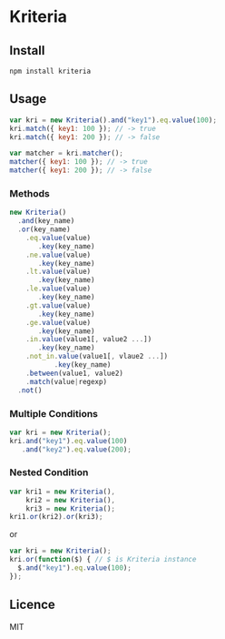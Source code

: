 # Kriteria

## Install

```
npm install kriteria
```

## Usage

```javascript
var kri = new Kriteria().and("key1").eq.value(100);
kri.match({ key1: 100 }); // -> true
kri.match({ key1: 200 }); // -> false

var matcher = kri.matcher();
matcher({ key1: 100 }); // -> true
matcher({ key1: 200 }); // -> false
```

### Methods

```javascript
new Kriteria()
  .and(key_name)
  .or(key_name)
    .eq.value(value)
       .key(key_name)
    .ne.value(value)
       .key(key_name)
    .lt.value(value)
       .key(key_name)
    .le.value(value)
       .key(key_name)
    .gt.value(value)
       .key(key_name)
    .ge.value(value)
       .key(key_name)
    .in.value(value1[, value2 ...])
       .key(key_name)
    .not_in.value(value1[, vlaue2 ...])
           .key(key_name)
    .between(value1, value2)
    .match(value|regexp)
  .not()
```

### Multiple Conditions

```javascript
var kri = new Kriteria();
kri.and("key1").eq.value(100)
   .and("key2").eq.value(200);
```

### Nested Condition

```javascript
var kri1 = new Kriteria(),
    kri2 = new Kriteria(),
    kri3 = new Kriteria();
kri1.or(kri2).or(kri3);
```

or

```javascript
var kri = new Kriteria();
kri.or(function($) { // $ is Kriteria instance
  $.and("key1").eq.value(100);
});
```

## Licence

MIT
